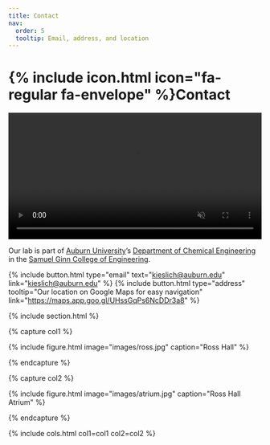 ```yaml
---
title: Contact
nav:
  order: 5
  tooltip: Email, address, and location
---
```


# {% include icon.html icon="fa-regular fa-envelope" %}Contact

<video autoplay muted plays-inline class="welcome-video" style= "width: 100%;">
  <source src="/images/around_ross_hall.mp4" type="video/mp4">
</video>

Our lab is part of [Auburn University](https://www.auburn.edu/)’s [Department of Chemical Engineering](https://www.eng.auburn.edu/chen/) in the [Samuel Ginn College of Engineering](https://www.eng.auburn.edu/). 

{%
  include button.html
  type="email"
  text="kieslich@auburn.edu"
  link="kieslich@auburn.edu"
%}
{%
  include button.html
  type="address"
  tooltip="Our location on Google Maps for easy navigation"
  link="https://maps.app.goo.gl/UHssGqPs6NcDDr3a8"
%}

{% include section.html %}

{% capture col1 %}

{%
  include figure.html
  image="images/ross.jpg"
  caption="Ross Hall"
%}

{% endcapture %}

{% capture col2 %}

{%
  include figure.html
  image="images/atrium.jpg"
  caption="Ross Hall Atrium"
%}

{% endcapture %}

{% include cols.html col1=col1 col2=col2 %}
